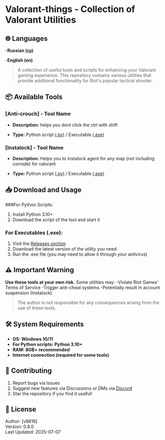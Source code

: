 # Valorant-things - Collection of Valorant Utilities

## 🌐 Languages
-**Russian [(ru)](https://github.com/v8816/Valorant-things/blob/main/README_ru.md)**

-**English (en)**

> A collection of useful tools and scripts for enhancing your Valorant gaming experience. This repository contains various utilities that provide additional functionality for Riot's popular tactical shooter.

## 📦 Available Tools
### **[Anti-crouch] - Tool Name**  

- **Description:** helps you dont click the ctrl with shift

- **Type:** Python script [(.py)](https://github.com/v8816/Valorant-things/tree/main/Anti-Crouch) / Executable [(.exe)](https://github.com/v8816/Valorant-things/releases/tag/Anti-crouch)

### **[Instalock] - Tool Name**

- **Description:** Helps you to instalock agent for any map (not including corrode) for valorant

- **Type:** Python script [(.py)](https://github.com/v8816/Valorant-things/tree/main/instalock) / Executable [(.exe)](https://github.com/v8816/Valorant-things/releases/tag/Instalock)

## 📥 Download and Usage
###For Python Scripts:
1. Install Python 3.10+
2. Download the script of the tool and start it
### For Executables (.exe):
1. Visit the [Releases section](https://github.com/v8816/Valorant-things/releases)
2. Download the latest version of the utility you need
3. Run the .exe file (you may need to allow it through your antivirus)

## **⚠️ Important Warning**

**Use these tools at your own risk.** Some utilities may:
-Violate Riot Games' Terms of Service
-Trigger anti-cheat systems
-Potentially result in account suspension (Instalock)

> The author is not responsible for any consequences arising from the use of these tools.

## 🛠️ System Requirements
- **OS: Windows 10/11**
- **For Python scripts: Python 3.10+**
- **RAM: 8GB+ recommended**
- **Internet connection (required for some tools)**

## 🤝 Contributing
1. Report bugs via Issues
2. Suggest new features via Discussions or DMs via [Discord](https://discord.com/users/726386731498340394)
3. Star the repository if you find it useful!

## 📜 License

Author: [v8816]  
Version: 0.8.0  
Last Updated: 2025-07-07  

